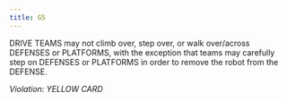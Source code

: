 ```yaml
---
title: G5
---
```


DRIVE TEAMS may not climb over, step over, or walk over/across DEFENSES or PLATFORMS, with the exception that teams may carefully step on DEFENSES or PLATFORMS in order to remove the robot from the DEFENSE.

_Violation: YELLOW CARD_

